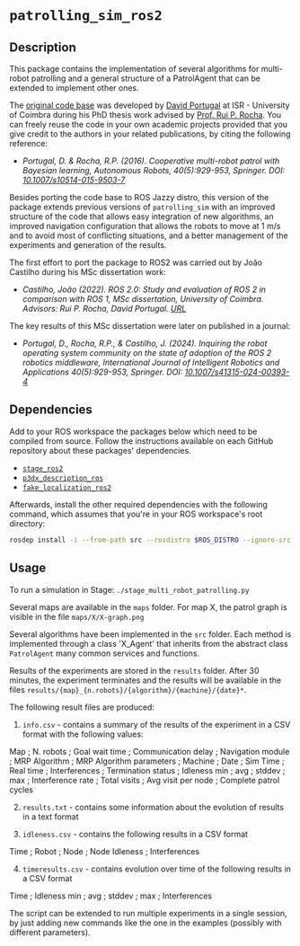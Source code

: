 # `patrolling_sim_ros2`

## Description

This package contains the implementation of several algorithms for multi-robot patrolling and a general structure of a PatrolAgent that can be extended to implement other ones.

The [original code base](https://wiki.ros.org/patrolling_sim) was developed by [David Portugal](davidbsp@isr.uc.pt) at ISR - University of Coimbra during his PhD thesis work advised by [Prof. Rui P. Rocha](mailto:rprocha@isr.uc.pt). You can freely reuse the code in your own academic projects provided that you give credit to the authors in your related publications, by citing the following reference:

- _Portugal, D. & Rocha, R.P. (2016). Cooperative multi-robot patrol with Bayesian learning, Autonomous Robots, 40(5):929-953, Springer. DOI: [10.1007/s10514-015-9503-7](https://doi.org/10.1007/s10514-015-9503-7)_


Besides porting the code base to ROS Jazzy distro, this version of the package extends previous versions of `patrolling_sim` with an improved structure of the code that allows easy integration of new algorithms, an improved navigation configuration that allows the robots to move at 1 m/s and to avoid most of conflicting situations, and a better management of the experiments and generation of the results.

The first effort to port the package to ROS2 was carried out by João Castilho during his MSc dissertation work:

- _Castilho, João (2022). ROS 2.0: Study and evaluation of ROS 2 in comparison with ROS 1, MSc dissertation, University of Coimbra. Advisors: Rui P. Rocha, David Portugal. [URL](https://hdl.handle.net/10316/102876)_

The key results of this MSc dissertation were later on published in a journal:

- _Portugal, D., Rocha, R.P., & Castilho, J. (2024).  Inquiring the robot operating system community on the state of adoption of the ROS 2 robotics middleware, International Journal of Intelligent Robotics and Applications 40(5):929-953, Springer. DOI: [10.1007/s41315-024-00393-4](https://doi.org/10.1007/s41315-024-00393-4)_


## Dependencies

Add to your ROS workspace the packages below which need to be compiled from source. Follow the instructions available on each GitHub repository about these packages' dependencies.

- [`stage_ros2`](https://github.com/ruipaulorocha/stage_ros2)
- [`p3dx_description_ros`](https://github.com/ruipaulorocha/p3dx_description_ros.git)
- [`fake_localization_ros2`](https://github.com/ruipaulorocha/fake_localization_ros2)

Afterwards, install the other required dependencies with the following command, which assumes that you're in your ROS workspace's root directory:
```bash
rosdep install -i --from-path src --rosdistro $ROS_DISTRO --ignore-src -y
```

## Usage

To run a simulation in Stage: `./stage_multi_robot_patrolling.py`

Several maps are available in the `maps` folder. For map X, the patrol graph is visible in the file
`maps/X/X-graph.png` 

Several algorithms have been implemented in the `src` folder. Each method is implemented through a class 'X_Agent' that inherits from the abstract class `PatrolAgent` many common services and functions.

Results of the experiments are stored in the `results` folder. After 30 minutes, the experiment terminates and the results will be available in the files
`results/{map}_{n.robots}/{algorithm}/{machine}/{date}*`.

The following result files are produced:

1) `info.csv` - contains a summary of the results of the experiment in a CSV format with the following values:

  Map ; N. robots ; Goal wait time ; Communication delay ; Navigation module ; MRP Algorithm ; MRP Algorithm parameters ; Machine ; Date ; 
  Sim Time ; Real time ; Interferences ; Termination status ; Idleness min ; avg	; stddev ; max ; 
  Interference rate ; Total visits ; Avg visit per node ;   Complete patrol cycles

2) `results.txt` - contains some information about the evolution of results in a text format

3) `idleness.csv` - contains the following results in a CSV format 

  Time ; Robot ; Node ; Node Idleness ; Interferences 

4) `timeresults.csv` - contains evolution over time of the following results in a CSV format

  Time ; Idleness min ; avg ; stddev ; max ; Interferences



The script can be extended to run multiple experiments in a single session, by just adding new commands like the one in the examples (possibly with different parameters).

